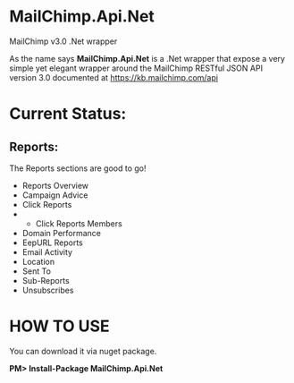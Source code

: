 # MailChimp.Api.Net
MailChimp v3.0 .Net wrapper

As the name says **MailChimp.Api.Net** is a .Net wrapper that expose a very simple yet elegant wrapper around the MailChimp RESTful JSON API version 3.0 documented at https://kb.mailchimp.com/api 

Current Status:
====
Reports:
---
The Reports sections are good to go! 

- Reports Overview
- Campaign Advice
- Click Reports
- - Click Reports Members
- Domain Performance
- EepURL Reports
- Email Activity
- Location
- Sent To
- Sub-Reports
- Unsubscribes


HOW TO USE
===
You can download it via nuget package.

**PM> Install-Package MailChimp.Api.Net**

